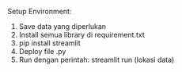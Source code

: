 Setup Environment:
1. Save data yang diperlukan
2. Install semua library di requirement.txt
3. pip install streamlit
4. Deploy file .py
5. Run dengan perintah: streamlit run (lokasi data)
